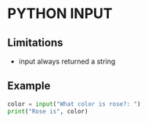 # PYTHON INPUT

## Limitations

- input always returned a string

## Example

```python
color = input("What color is rose?: ")
print("Rose is", color)
```
